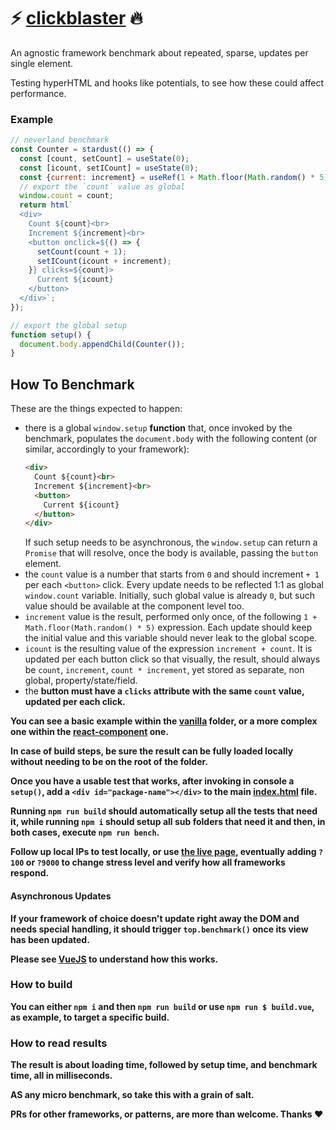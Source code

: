 # ⚡️ [clickblaster](https://webreflection.github.io/clickblaster/) 🔥

An agnostic framework benchmark about repeated, sparse, updates per single element.

Testing hyperHTML and hooks like potentials, to see how these could affect performance.

### Example

```js
// neverland benchmark
const Counter = stardust(() => {
  const [count, setCount] = useState(0);
  const [icount, setICount] = useState(0);
  const {current: increment} = useRef(1 + Math.floor(Math.random() * 5));
  // export the `count` value as global
  window.count = count;
  return html`
  <div>
    Count ${count}<br>
    Increment ${increment}<br>
    <button onclick=${() => {
      setCount(count + 1);
      setICount(icount + increment);
    }} clicks=${count}>
      Current ${icount}
    </button>
  </div>`;
});

// export the global setup
function setup() {
  document.body.appendChild(Counter());
}
```

## How To Benchmark

These are the things expected to happen:

  * there is a global `window.setup` **function** that, once invoked by the benchmark, populates the `document.body` with the following content (or similar, accordingly to your framework):
    ```html
    <div>
      Count ${count}<br>
      Increment ${increment}<br>
      <button>
        Current ${icount}
      </button>
    </div>
    ```
    If such setup needs to be asynchronous, the `window.setup` can return a `Promise` that will resolve, once the body is available, passing the `button` element.
  * the `count` value is a number that starts from `0` and should increment `+ 1` per each `<button>` click. Every update needs to be reflected 1:1 as global `window.count` variable. Initially, such global value is already `0`, but such value should be available at the component level too.
  * `increment` value is the result, performed only once, of the following `1 + Math.floor(Math.random() * 5)` expression. Each update should keep the initial value and this variable should never leak to the global scope.
  * `icount` is the resulting value of the expression `increment + count`. It is updated per each button click so that visually, the result, should always be `count`, `increment`, `count * increment`, yet stored as separate, non global, property/state/field.
  * the <strong>button</button> must have a `clicks` attribute with the same `count` value, updated per each click.

You can see a basic example within the [vanilla](./vanilla/) folder, or a more complex one within the [react-component](./react-component/) one.

In case of build steps, be sure the result can be fully loaded locally without needing to be on the root of the folder.

Once you have a usable test that works, after invoking in console a `setup()`, add a `<div id="package-name"></div>` to the main [index.html](./index.html) file.

Running `npm run build` should automatically setup all the tests that need it, while running `npm i` should setup all sub folders that need it and then, in both cases, execute `npm run bench`.

Follow up local IPs to test locally, or use [the live page](https://webreflection.github.io/clickblaster/), eventually adding `?100` or `?9000` to change stress level and verify how all frameworks respond.

#### Asynchronous Updates

If your framework of choice doesn't update right away the DOM and needs special handling, it should trigger `top.benchmark()` once its view has been updated.

Please see [VueJS](./vue/src/components/Counter.vue) to understand how this works.


### How to build

You can either `npm i` and then `npm run build` or use `npm run $ build.vue`, as example, to target a specific build.

### How to read results

The result is about **loading** time, followed by **setup** time, and **benchmark** time, all in **milliseconds**.

AS any micro benchmark, so take this with a grain of salt.

PRs for other frameworks, or patterns, are more than welcome. Thanks ❤️
